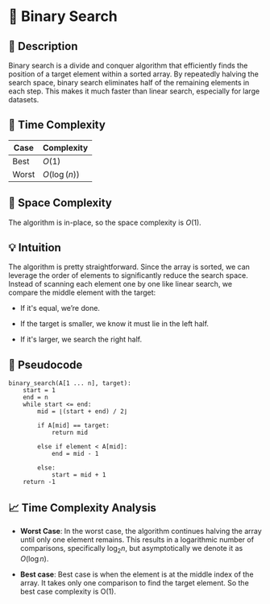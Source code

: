 # 🧠 Binary Search

## 📝 Description

Binary search is a divide and conquer algorithm that efficiently finds the position of a target element within a sorted array. By repeatedly halving the search space, binary search eliminates half of the remaining elements in each step. This makes it much faster than linear search, especially for large datasets.

## 💾 Time Complexity

| Case  | Complexity         |
| ----- | ------------------ |
| Best  | $O(1)$             |
| Worst | $O(\log(n))$ |

## 💾 Space Complexity

The algorithm is in-place, so the space complexity is $O(1)$.

## 💡 Intuition

The algorithm is pretty straightforward. Since the array is sorted, we can leverage the order of elements to significantly reduce the search space. Instead of scanning each element one by one like linear search, we compare the middle element with the target:

- If it's equal, we’re done.

- If the target is smaller, we know it must lie in the left half.

- If it's larger, we search the right half.

## 🧾 Pseudocode

```
binary_search(A[1 ... n], target):
    start = 1 
    end = n   
    while start <= end:
        mid = ⌊(start + end) / 2⌋

        if A[mid] == target:
            return mid

        else if element < A[mid]:
            end = mid - 1

        else:
            start = mid + 1
    return -1
```

## 📈 Time Complexity Analysis

- **Worst Case**:
  In the worst case, the algorithm continues halving the array until only one element remains. This results in a logarithmic number of comparisons, specifically $\log_2 n$, but asymptotically we denote it as $O(\log n)$.

- **Best case**:
  Best case is when the element is at the middle index of the array. It takes only one comparison to find the target element. So the best case complexity is O(1).
